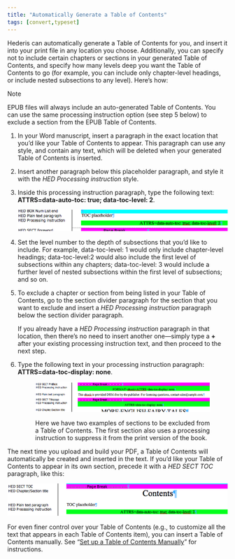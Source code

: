 ```yaml
---
title: "Automatically Generate a Table of Contents"
tags: [convert,typeset]
---
```

 
<html><body><section data-type="chapter" class="hsecchapter" data-hederis-type="hsecchapter" id="autogen-a-toc" data-pi-attrs="id: autogen-a-toc; data-tags: convert,typeset;" role="doc-chapter" data-tags="convert,typeset" data-author-name=" " data-book-title=" " title="Automatically Generate a Table of Contents"><p class="hblkp" data-hederis-type="hblkp" id="pFNG9h9ir">Hederis can automatically generate a Table of Contents for you, and insert it into your print file in any location you choose. Additionally, you can specify not to include certain chapters or sections in your generated Table of Contents, and specify how many levels deep you want the Table of Contents to go (for example, you can include only chapter-level headings, or include nested subsections to any level). Here&#8217;s how:</p><aside class="hwprbox box" data-hederis-type="hwprbox" id="pMVXQjYr2" data-type="sidebar"><p class="hblktype" data-hederis-type="hblktype" id="pv3dHGLiC">Note</p><p class="hblkp" data-hederis-type="hblkp" id="piobz1cP5">EPUB files will always include an auto-generated Table of Contents. You can use the same processing instruction option (see step 5 below) to exclude a section from the EPUB Table of Contents.</p></aside><ol class="hwprnumlist" data-hederis-type="hwprnumlist" id="pKGR8cQi6"><li class="hblkoli" data-hederis-type="hblkoli" id="lioayJ1271"><p class="hblkoli" data-hederis-type="hblklip" id="pcZvazzli">In your Word manuscript, insert a paragraph in the exact location that you&#8217;d like your Table of Contents to appear. This paragraph can use any style, and contain any text, which will be deleted when your generated Table of Contents is inserted.</p></li><li class="hblkoli" data-hederis-type="hblkoli" id="litqiQm7ol"><p class="hblkoli" data-hederis-type="hblklip" id="pOsOrpgMf">Insert another paragraph below this placeholder paragraph, and style it with the <em data-hederis-type="hspanem" id="p7fzCmlJD">HED Processing instruction</em> style.</p></li><li class="hblkoli" data-hederis-type="hblkoli" id="lirLiLZDFn"><p class="hblkoli" data-hederis-type="hblklip" id="pfMeeCM4i">Inside this processing instruction paragraph, type the following text: <strong data-hederis-type="hspanstrong" id="psrqgeBAa">ATTRS=data-auto-toc: true; data-toc-level: 2</strong>. </p><img data-hederis-type="hblkimg" class="hblkimg" id="p18HQWGUc" src="/images/tocplaceholder.png" data-img-src="/images/tocplaceholder.png"/></li><li class="hblkoli" data-hederis-type="hblkoli" id="limb0lsrrY"><p class="hblkoli" data-hederis-type="hblklip" id="pjN1Jp2ZJ">Set the level number to the depth of subsections that you&#8217;d like to include. For example, data-toc-level: 1 would only include chapter-level headings; data-toc-level:2 would also include the first level of subsections within any chapters; data-toc-level: 3 would include a further level of nested subsections within the first level of subsections; and so on.</p></li><li class="hblkoli" data-hederis-type="hblkoli" id="liRuTnJdzT"><p class="hblkoli" data-hederis-type="hblklip" id="pQDgqscUD">To exclude a chapter or section from being listed in your Table of Contents, go to the section divider paragraph for the section that you want to exclude and insert a <em class="hspanem" data-hederis-type="hspanem" id="pc5PgSErh">HED Processing instruction</em> paragraph below the section divider paragraph. </p><p class="hblklicont" data-hederis-type="hblklicont" id="pL6brK468">If you already have a <em class="hspanem" data-hederis-type="hspanem" id="po27HBOso">HED Processing instruction</em> paragraph in that location, then there&#8217;s no need to insert another one&#8212;simply type a <strong class="hspanstrong" data-hederis-type="hspanstrong" id="piD8rDCtx">+</strong> after your existing processing instruction text, and then proceed to the next step.</p></li><li class="hblkoli" data-hederis-type="hblkoli" id="liNHelTk85"><p class="hblkoli" data-hederis-type="hblklip" id="pogy0U5rN">Type the following text in your processing instruction paragraph: <strong class="hspanstrong" data-hederis-type="hspanstrong" id="pvE8bwz75">ATTRS=data-toc-display: none</strong>.</p><figure class="hwprfig" data-hederis-type="hwprfig" id="pPaWdPvWC"><img data-hederis-type="hblkimg" class="hblkimg" id="p6iQR9loe" src="/images/tocexclude.png" data-img-src="/images/tocexclude.png"/><p class="hblkcaption" data-hederis-type="hblkcaption" id="px53tr1Fc">Here we have two examples of sections to be excluded from a Table of Contents. The first section also uses a processing instruction to suppress it from the print version of the book.</p></figure></li></ol><p class="hblkp" data-hederis-type="hblkp" id="pW0Wu0Is1">The next time you upload and build your PDF, a Table of Contents will automatically be created and inserted in the text. If you&#8217;d like your Table of Contents to appear in its own section, precede it with a <em class="hspanem" data-hederis-type="hspanem" id="pkjxargwV">HED SECT TOC</em> paragraph, like this:</p><img data-hederis-type="hblkimg" class="hblkimg" id="pdURfGBMT" src="/images/tocsection.png" data-img-src="/images/tocsection.png"/><p class="hblkp" data-hederis-type="hblkp" id="pOHN3ICDj">For even finer control over your Table of Contents (e.g., to customize all the text that appears in each Table of Contents item), you can insert a Table of Contents manually. See &#8220;<a href="{% link _docs/setup-a-toc.md %}" data-hederis-type="hspana" id="pXJxMBYF6"><span class="Hyperlink" data-hederis-type="hspnspan" id="pBEeefAdT">Set up a Table of Contents Manually</span></a>&#8221; for instructions.</p></section></body></html>
